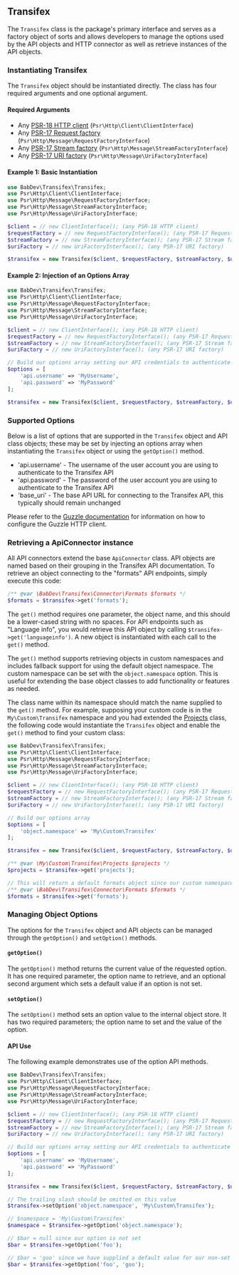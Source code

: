 ## Transifex

The `Transifex` class is the package's primary interface and serves as a factory object of sorts and allows developers to manage the options used by the API objects and HTTP connector as well as retrieve instances of the API objects.

### Instantiating Transifex

The `Transifex` object should be instantiated directly. The class has four required arguments and one optional argument.

#### Required Arguments

- Any [PSR-18 HTTP client](https://www.php-fig.org/psr/psr-18/) (`Psr\Http\Client\ClientInterface`)
- Any [PSR-17 Request factory](https://www.php-fig.org/psr/psr-17/) (`Psr\Http\Message\RequestFactoryInterface`)
- Any [PSR-17 Stream factory](https://www.php-fig.org/psr/psr-17/) (`Psr\Http\Message\StreamFactoryInterface`)
- Any [PSR-17 URI factory](https://www.php-fig.org/psr/psr-17/) (`Psr\Http\Message\UriFactoryInterface`)

#### Example 1: Basic Instantiation

```php
use BabDev\Transifex\Transifex;
use Psr\Http\Client\ClientInterface;
use Psr\Http\Message\RequestFactoryInterface;
use Psr\Http\Message\StreamFactoryInterface;
use Psr\Http\Message\UriFactoryInterface;

$client = // new ClientInterface(); (any PSR-18 HTTP client)
$requestFactory = // new RequestFactoryInterface(); (any PSR-17 Request factory)
$streamFactory = // new StreamFactoryInterface(); (any PSR-17 Stream factory)
$uriFactory = // new UriFactoryInterface(); (any PSR-17 URI factory)

$transifex = new Transifex($client, $requestFactory, $streamFactory, $uriFactory);
```

#### Example 2: Injection of an Options Array

```php
use BabDev\Transifex\Transifex;
use Psr\Http\Client\ClientInterface;
use Psr\Http\Message\RequestFactoryInterface;
use Psr\Http\Message\StreamFactoryInterface;
use Psr\Http\Message\UriFactoryInterface;

$client = // new ClientInterface(); (any PSR-18 HTTP client)
$requestFactory = // new RequestFactoryInterface(); (any PSR-17 Request factory)
$streamFactory = // new StreamFactoryInterface(); (any PSR-17 Stream factory)
$uriFactory = // new UriFactoryInterface(); (any PSR-17 URI factory)

// Build our options array setting our API credentials to authenticate
$options = [
	'api.username' => 'MyUsername',
	'api.password' => 'MyPassword'
];

$transifex = new Transifex($client, $requestFactory, $streamFactory, $uriFactory, $options);
```

### Supported Options

Below is a list of options that are supported in the `Transifex` object and API class objects; these may be set by injecting an options array when instantiating the `Transifex` object or using the `getOption()` method.

- 'api.username' - The username of the user account you are using to authenticate to the Transifex API
- 'api.password' - The password of the user account you are using to authenticate to the Transifex API
- 'base_uri' - The base API URL for connecting to the Transifex API, this typically should remain unchanged

Please refer to the [Guzzle documentation](http://docs.guzzlephp.org/en/latest/) for information on how to configure the Guzzle HTTP client.

### Retrieving a ApiConnector instance

All API connectors extend the base `ApiConnector` class. API objects are named based on their grouping in the Transifex API documentation. To retrieve an object connecting to the "formats" API endpoints, simply execute this code:

```php
/** @var \BabDev\Transifex\Connector\Formats $formats */
$formats = $transifex->get('formats');
```

The `get()` method requires one parameter, the object name, and this should be a lower-cased string with no spaces. For API endpoints such as "Language info", you would retrieve this API object by calling `$transifex->get('languageinfo')`. A new object is instantiated with each call to the `get()` method.

The `get()` method supports retrieving objects in custom namespaces and includes fallback support for using the default object namespace. The custom namespace can be set with the `object.namespace` option. This is useful for extending the base object classes to add functionality or features as needed.

The class name within its namespace should match the name supplied to the `get()` method. For example, supposing your custom code is in the `My\Custom\Transifex` namespace and you had extended the [Projects](Connector/Projects.md) class, the following code would instantiate the `Transifex` object and enable the `get()` method to find your custom class:

```php
use BabDev\Transifex\Transifex;
use Psr\Http\Client\ClientInterface;
use Psr\Http\Message\RequestFactoryInterface;
use Psr\Http\Message\StreamFactoryInterface;
use Psr\Http\Message\UriFactoryInterface;

$client = // new ClientInterface(); (any PSR-18 HTTP client)
$requestFactory = // new RequestFactoryInterface(); (any PSR-17 Request factory)
$streamFactory = // new StreamFactoryInterface(); (any PSR-17 Stream factory)
$uriFactory = // new UriFactoryInterface(); (any PSR-17 URI factory)

// Build our options array
$options = [
	'object.namespace' => 'My\Custom\Transifex'
];

$transifex = new Transifex($client, $requestFactory, $streamFactory, $uriFactory, $options);

/** @var \My\Custom\Transifex\Projects $projects */
$projects = $transifex->get('projects');

// This will return a default formats object since our custom namespace does not include an override for this class
/** @var \BabDev\Transifex\Connector\Formats $formats */
$formats = $transifex->get('formats');
```

### Managing Object Options

The options for the `Transifex` object and API objects can be managed through the `getOption()` and `setOption()` methods.

#### `getOption()`

The `getOption()` method returns the current value of the requested option. It has one required parameter, the option name to retrieve, and an optional second argument which sets a default value if an option is not set.

#### `setOption()`

The `setOption()` method sets an option value to the internal object store. It has two required parameters; the option name to set and the value of the option.

#### API Use

The following example demonstrates use of the option API methods.

```php
use BabDev\Transifex\Transifex;
use Psr\Http\Client\ClientInterface;
use Psr\Http\Message\RequestFactoryInterface;
use Psr\Http\Message\StreamFactoryInterface;
use Psr\Http\Message\UriFactoryInterface;

$client = // new ClientInterface(); (any PSR-18 HTTP client)
$requestFactory = // new RequestFactoryInterface(); (any PSR-17 Request factory)
$streamFactory = // new StreamFactoryInterface(); (any PSR-17 Stream factory)
$uriFactory = // new UriFactoryInterface(); (any PSR-17 URI factory)

// Build our options array setting our API credentials to authenticate
$options = [
	'api.username' => 'MyUsername',
	'api.password' => 'MyPassword'
];

$transifex = new Transifex($client, $requestFactory, $streamFactory, $uriFactory, $options);

// The trailing slash should be omitted on this value
$transifex->setOption('object.namespace', 'My\Custom\Transifex');

// $namespace = 'My\Custom\Transifex'
$namespace = $transifex->getOption('object.namespace');

// $bar = null since our option is not set
$bar = $transifex->getOption('foo');

// $bar = 'goo' since we have supplied a default value for our non-set option
$bar = $transifex->getOption('foo', 'goo');
```
